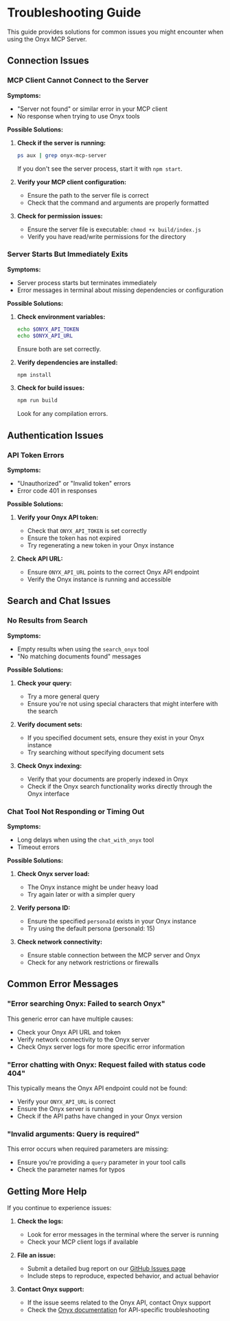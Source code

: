 # Troubleshooting Guide

This guide provides solutions for common issues you might encounter when using the Onyx MCP Server.

## Connection Issues

### MCP Client Cannot Connect to the Server

**Symptoms:**
- "Server not found" or similar error in your MCP client
- No response when trying to use Onyx tools

**Possible Solutions:**
1. **Check if the server is running:**
   ```bash
   ps aux | grep onyx-mcp-server
   ```
   If you don't see the server process, start it with `npm start`.

2. **Verify your MCP client configuration:**
   - Ensure the path to the server file is correct
   - Check that the command and arguments are properly formatted

3. **Check for permission issues:**
   - Ensure the server file is executable: `chmod +x build/index.js`
   - Verify you have read/write permissions for the directory

### Server Starts But Immediately Exits

**Symptoms:**
- Server process starts but terminates immediately
- Error messages in terminal about missing dependencies or configuration

**Possible Solutions:**
1. **Check environment variables:**
   ```bash
   echo $ONYX_API_TOKEN
   echo $ONYX_API_URL
   ```
   Ensure both are set correctly.

2. **Verify dependencies are installed:**
   ```bash
   npm install
   ```

3. **Check for build issues:**
   ```bash
   npm run build
   ```
   Look for any compilation errors.

## Authentication Issues

### API Token Errors

**Symptoms:**
- "Unauthorized" or "Invalid token" errors
- Error code 401 in responses

**Possible Solutions:**
1. **Verify your Onyx API token:**
   - Check that `ONYX_API_TOKEN` is set correctly
   - Ensure the token has not expired
   - Try regenerating a new token in your Onyx instance

2. **Check API URL:**
   - Ensure `ONYX_API_URL` points to the correct Onyx API endpoint
   - Verify the Onyx instance is running and accessible

## Search and Chat Issues

### No Results from Search

**Symptoms:**
- Empty results when using the `search_onyx` tool
- "No matching documents found" messages

**Possible Solutions:**
1. **Check your query:**
   - Try a more general query
   - Ensure you're not using special characters that might interfere with the search

2. **Verify document sets:**
   - If you specified document sets, ensure they exist in your Onyx instance
   - Try searching without specifying document sets

3. **Check Onyx indexing:**
   - Verify that your documents are properly indexed in Onyx
   - Check if the Onyx search functionality works directly through the Onyx interface

### Chat Tool Not Responding or Timing Out

**Symptoms:**
- Long delays when using the `chat_with_onyx` tool
- Timeout errors

**Possible Solutions:**
1. **Check Onyx server load:**
   - The Onyx instance might be under heavy load
   - Try again later or with a simpler query

2. **Verify persona ID:**
   - Ensure the specified `personaId` exists in your Onyx instance
   - Try using the default persona (personaId: 15)

3. **Check network connectivity:**
   - Ensure stable connection between the MCP server and Onyx
   - Check for any network restrictions or firewalls

## Common Error Messages

### "Error searching Onyx: Failed to search Onyx"

This generic error can have multiple causes:
- Check your Onyx API URL and token
- Verify network connectivity to the Onyx server
- Check Onyx server logs for more specific error information

### "Error chatting with Onyx: Request failed with status code 404"

This typically means the Onyx API endpoint could not be found:
- Verify your `ONYX_API_URL` is correct
- Ensure the Onyx server is running
- Check if the API paths have changed in your Onyx version

### "Invalid arguments: Query is required"

This error occurs when required parameters are missing:
- Ensure you're providing a `query` parameter in your tool calls
- Check the parameter names for typos

## Getting More Help

If you continue to experience issues:

1. **Check the logs:**
   - Look for error messages in the terminal where the server is running
   - Check your MCP client logs if available

2. **File an issue:**
   - Submit a detailed bug report on our [GitHub Issues page](https://github.com/lupuletic/onyx-mcp-server/issues)
   - Include steps to reproduce, expected behavior, and actual behavior

3. **Contact Onyx support:**
   - If the issue seems related to the Onyx API, contact Onyx support
   - Check the [Onyx documentation](https://docs.onyx.app) for API-specific troubleshooting